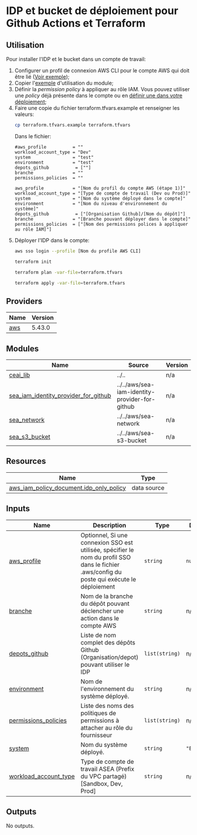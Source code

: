 # IDP et bucket de déploiement pour Github Actions et Terraform

## Utilisation

Pour installer l'IDP et le bucket dans un compte de travail:

1. Configurer un profil de connexion AWS CLI pour le compte AWS qui doit être lié ([Voir exemple](../../README.md#utiliser-la-connexion-au-compte-aws-via-un-profil-de-connexion-du-client-aws));
2. Copier l'[exemple](../../examples/aws-sea-iam-identity-provider-for-github/) d'utilisation du module;
2. Définir la *permission policy* à appliquer au rôle IAM. Vous pouvez utiliser une *policy* déjà présente dans le compte ou en [définir une dans votre déploiement](https://registry.terraform.io/providers/hashicorp/aws/latest/docs/resources/iam_policy);
3. Faire une copie du fichier terraform.tfvars.example et renseigner les valeurs:
    ```bash
    cp terraform.tfvars.example terraform.tfvars
    ```
    Dans le fichier:
    ```HCL
    #aws_profile          = ""
    workload_account_type = "Dev" 
    system                = "test"
    environment           = "test"
    depots_github          = [""]
    branche               = ""
    permissions_policies  = ""

    aws_profile           = "[Nom du profil du compte AWS (étape 1)]"
    workload_account_type = "[Type de compte de travail (Dev ou Prod)]" 
    system                = "[Nom du système déployé dans le compte]"
    environment           = "[Nom du niveau d'environnement du système]"
    depots_github          = ["[Organisation Github]/[Nom du dépôt]"]
    branche               = "[Branche pouvant déployer dans le compte]"
    permissions_policies  = ["[Nom des permissions polices à appliquer au rôle IAM]"]
    ```
4. Déployer l'IDP dans le compte:
    ```bash
    aws sso login --profile [Nom du profile AWS CLI]

    terraform init

    terraform plan -var-file=terraform.tfvars

    terraform apply -var-file=terraform.tfvars
    ```


## Providers

| Name | Version |
|------|---------|
| <a name="provider_aws"></a> [aws](#provider\_aws) | 5.43.0 |

## Modules

| Name | Source | Version |
|------|--------|---------|
| <a name="module_ceai_lib"></a> [ceai\_lib](#module\_ceai\_lib) | ../.. | n/a |
| <a name="module_sea_iam_identity_provider_for_github"></a> [sea\_iam\_identity\_provider\_for\_github](#module\_sea\_iam\_identity\_provider\_for\_github) | ../../aws/sea-iam-identity-provider-for-github | n/a |
| <a name="module_sea_network"></a> [sea\_network](#module\_sea\_network) | ../../aws/sea-network | n/a |
| <a name="module_sea_s3_bucket"></a> [sea\_s3\_bucket](#module\_sea\_s3\_bucket) | ../../aws/sea-s3-bucket | n/a |

## Resources

| Name | Type |
|------|------|
| [aws_iam_policy_document.idp_only_policy](https://registry.terraform.io/providers/hashicorp/aws/latest/docs/data-sources/iam_policy_document) | data source |

## Inputs

| Name | Description | Type | Default | Required |
|------|-------------|------|---------|:--------:|
| <a name="input_aws_profile"></a> [aws\_profile](#input\_aws\_profile) | Optionnel, Si une connexion SSO est utilisée, spécifier le nom du profil SSO dans le fichier .aws/config du poste qui exécute le déploiement | `string` | `null` | no |
| <a name="input_branche"></a> [branche](#input\_branche) | Nom de la branche du dépôt pouvant déclencher une action dans le compte AWS | `string` | n/a | yes |
| <a name="input_depots_github"></a> [depots\_github](#input\_depots\_github) | Liste de nom complet des dépôts Github (Organisation/depot) pouvant utiliser le IDP | `list(string)` | n/a | yes |
| <a name="input_environment"></a> [environment](#input\_environment) | Nom de l'environnement du système déployé. | `string` | n/a | yes |
| <a name="input_permissions_policies"></a> [permissions\_policies](#input\_permissions\_policies) | Liste des noms des politiques de permissions à attacher au rôle du fournisseur | `list(string)` | n/a | yes |
| <a name="input_system"></a> [system](#input\_system) | Nom du système déployé. | `string` | `"Exemple"` | no |
| <a name="input_workload_account_type"></a> [workload\_account\_type](#input\_workload\_account\_type) | Type de compte de travail ASEA (Prefix du VPC partagé) [Sandbox, Dev, Prod] | `string` | n/a | yes |

## Outputs

No outputs.
